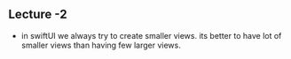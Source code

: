 ## Lecture -2 
- in swiftUI we always try to create smaller views. its better to have lot of smaller views than having few larger views.